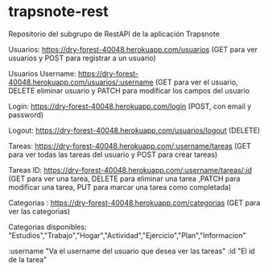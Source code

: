 # trapsnote-rest
Repositorio del subgrupo de RestAPI de la aplicación Trapsnote

Usuarios: https://dry-forest-40048.herokuapp.com/usuarios (GET para ver usuarios y POST para registrar a un usuario)


Usuarios Username: https://dry-forest-40048.herokuapp.com/usuarios/:username (GET para ver el usuario, DELETE eliminar usuario y PATCH para modificar los campos del usuario


Login: https://dry-forest-40048.herokuapp.com/login (POST, con email y password)


Logout: https://dry-forest-40048.herokuapp.com/usuarios/logout (DELETE)


Tareas: https://dry-forest-40048.herokuapp.com/:username/tareas (GET para ver todas las tareas del usuario y POST para crear tareas)


Tareas ID: https://dry-forest-40048.herokuapp.com/:username/tareas/:id (GET para ver una tarea, DELETE para eliminar una tarea ,PATCH para modificar una tarea, PUT para marcar una tarea como completada)

Categorias : https://dry-forest-40048.herokuapp.com/categorias (GET para ver las categorias)

Categorias disponibles: "Estudios","Trabajo","Hogar","Actividad","Ejercicio","Plan","Informacion"


:username "Va el username del usuario que desea ver las tareas"
:id "El id de la tarea"
